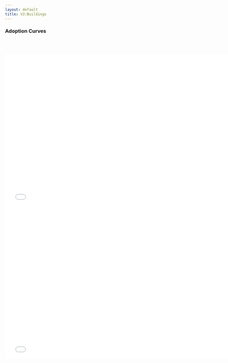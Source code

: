 ```yaml
---
layout: default
title: V3:Buildings
---
```


### Adoption Curves
<br/><br/>

<iframe id='igraph' scrolling='no' style='border:none' seamless='seamless' src= "acurves-custom-pathway-World-Buildings.html" height='500' width='150%'></iframe>

<iframe id='igraph' scrolling='no' style='border:none' seamless='seamless' src= "acurves-custom-absolute-pathway-World-Buildings.html" height='500' width='150%'></iframe>